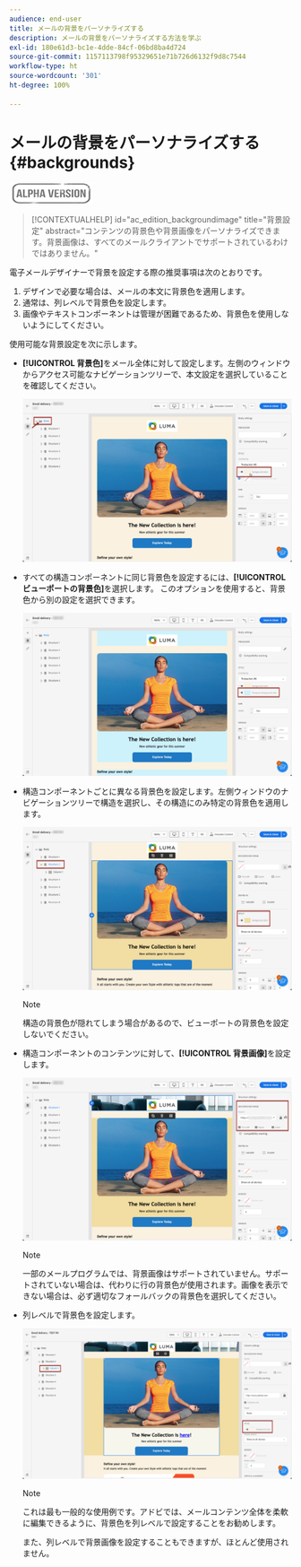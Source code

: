 ```yaml
---
audience: end-user
title: メールの背景をパーソナライズする
description: メールの背景をパーソナライズする方法を学ぶ
exl-id: 180e61d3-bc1e-4dde-84cf-06bd8ba4d724
source-git-commit: 1157113798f95329651e71b726d6132f9d8c7544
workflow-type: ht
source-wordcount: '301'
ht-degree: 100%

---
```


# メールの背景をパーソナライズする {#backgrounds}

![](../assets/do-not-localize/badge.png)

>[!CONTEXTUALHELP]
>id="ac_edition_backgroundimage"
>title="背景設定"
>abstract="コンテンツの背景色や背景画像をパーソナライズできます。背景画像は、すべてのメールクライアントでサポートされているわけではありません。"

電子メールデザイナーで背景を設定する際の推奨事項は次のとおりです。

1. デザインで必要な場合は、メールの本文に背景色を適用します。
1. 通常は、列レベルで背景色を設定します。
1. 画像やテキストコンポーネントは管理が困難であるため、背景色を使用しないようにしてください。

使用可能な背景設定を次に示します。

* **[!UICONTROL 背景色]**&#x200B;をメール全体に対して設定します。左側のウィンドウからアクセス可能なナビゲーションツリーで、本文設定を選択していることを確認してください。

   ![](assets/background_1.png)

* すべての構造コンポーネントに同じ背景色を設定するには、**[!UICONTROL ビューポートの背景色]**&#x200B;を選択します。 このオプションを使用すると、背景色から別の設定を選択できます。

   ![](assets/background_2.png)

* 構造コンポーネントごとに異なる背景色を設定します。左側ウィンドウのナビゲーションツリーで構造を選択し、その構造にのみ特定の背景色を適用します。

   ![](assets/background_3.png)

   >[!NOTE]
   >
   >構造の背景色が隠れてしまう場合があるので、ビューポートの背景色を設定しないでください。

* 構造コンポーネントのコンテンツに対して、**[!UICONTROL 背景画像]**&#x200B;を設定します。

   ![](assets/background_4.png)

   >[!NOTE]
   >
   >一部のメールプログラムでは、背景画像はサポートされていません。サポートされていない場合は、代わりに行の背景色が使用されます。画像を表示できない場合は、必ず適切なフォールバックの背景色を選択してください。

* 列レベルで背景色を設定します。

   ![](assets/background_5.png)

   >[!NOTE]
   >
   >これは最も一般的な使用例です。アドビでは、メールコンテンツ全体を柔軟に編集できるように、背景色を列レベルで設定することをお勧めします。

   また、列レベルで背景画像を設定することもできますが、ほとんど使用されません。
